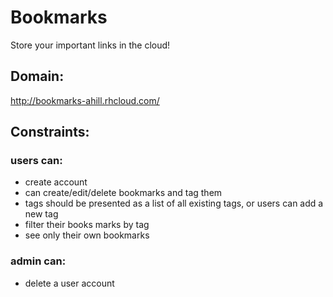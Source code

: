 # Bookmarks
Store your important links in the cloud!

## Domain:
http://bookmarks-ahill.rhcloud.com/

## Constraints:
### users can:
* create account
* can create/edit/delete bookmarks and tag them
* tags should be presented as a list of all existing tags, or users can add a new tag
* filter their books marks by tag
* see only their own bookmarks

### admin can:
* delete a user account
